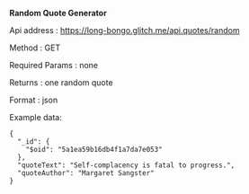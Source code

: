 **Random Quote Generator**

Api address : https://long-bongo.glitch.me/api.quotes/random

Method : GET

Required Params : none

Returns : one random quote

Format : json


Example data:
```
{
  "_id": {
    "$oid": "5a1ea59b16db4f1a7da7e053"
  },
  "quoteText": "Self-complacency is fatal to progress.",
  "quoteAuthor": "Margaret Sangster"
}
```

